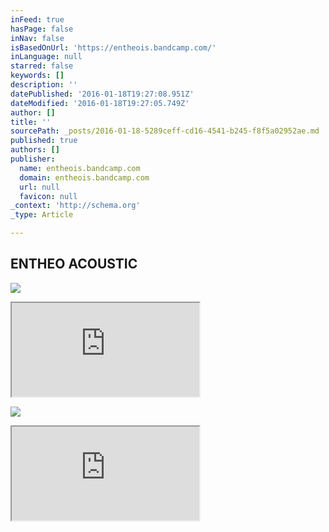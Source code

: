 ```yaml
---
inFeed: true
hasPage: false
inNav: false
isBasedOnUrl: 'https://entheois.bandcamp.com/'
inLanguage: null
starred: false
keywords: []
description: ''
datePublished: '2016-01-18T19:27:08.951Z'
dateModified: '2016-01-18T19:27:05.749Z'
author: []
title: ''
sourcePath: _posts/2016-01-18-5289ceff-cd16-4541-b245-f8f5a02952ae.md
published: true
authors: []
publisher:
  name: entheois.bandcamp.com
  domain: entheois.bandcamp.com
  url: null
  favicon: null
_context: 'http://schema.org'
_type: Article

---
```

## ENTHEO ACOUSTIC
![](https://f1.bcbits.com/img/a2428885172_2.jpg)

<iframe src="https://bandcamp.com/EmbeddedPlayer/album=129093907/size=large/bgcol=ffffff/linkcol=0687f5/tracklist=false/artwork=small/transparent=true/" style=""></iframe>

![](https://the-grid-user-content.s3-us-west-2.amazonaws.com/f7255268-51b2-4e79-b3e6-b82b8657a6d3.jpg)

<iframe src="https://bandcamp.com/EmbeddedPlayer/album=3832590134/size=large/bgcol=ffffff/linkcol=0687f5/tracklist=false/artwork=small/transparent=true/" style=""></iframe>
